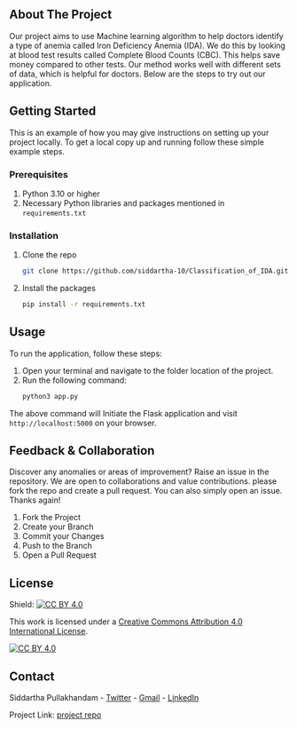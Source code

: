 <!-- ABOUT THE PROJECT -->
## About The Project

Our project aims to use Machine learning algorithm to help doctors identify a type of anemia called Iron Deficiency Anemia (IDA). We do this by looking at blood test results called Complete Blood Counts (CBC). This helps save money compared to other tests. Our method works well with different sets of data, which is helpful for doctors. Below are the steps to try out our application.

<!-- GETTING STARTED -->
## Getting Started

This is an example of how you may give instructions on setting up your project locally.
To get a local copy up and running follow these simple example steps.

### Prerequisites

1) Python 3.10 or higher
2) Necessary Python libraries and packages mentioned in `requirements.txt`

### Installation
1. Clone the repo
   ```bash
   git clone https://github.com/siddartha-10/Classification_of_IDA.git
   ```
2. Install the packages
   ```bash
   pip install -r requirements.txt
   ```

<!-- USAGE EXAMPLES -->
## Usage
To run the application, follow these steps:

1) Open your terminal and navigate to the folder location of the project.
2) Run the following command:
   ```bash
   python3 app.py
   ```
The above command will Initiate the Flask application and visit ```http://localhost:5000``` on your browser.

<!-- CONTRIBUTING -->
## Feedback & Collaboration
Discover any anomalies or areas of improvement? Raise an issue in the repository. We are open to collaborations and value contributions. 
please fork the repo and create a pull request. You can also simply open an issue. Thanks again!

1. Fork the Project
2. Create your Branch
3. Commit your Changes
4. Push to the Branch
5. Open a Pull Request

<!-- LICENSE -->
## License

Shield: [![CC BY 4.0][cc-by-shield]][cc-by]

This work is licensed under a
[Creative Commons Attribution 4.0 International License][cc-by].

[![CC BY 4.0][cc-by-image]][cc-by]

[cc-by]: http://creativecommons.org/licenses/by/4.0/
[cc-by-image]: https://i.creativecommons.org/l/by/4.0/88x31.png
[cc-by-shield]: https://img.shields.io/badge/License-CC%20BY%204.0-lightgrey.svg

<!-- CONTACT -->
## Contact

Siddartha Pullakhandam - [Twitter](https://twitter.com/Siddartha_10) - [Gmail](pullakhandam.siddartha@gmail.com) - [LinkedIn](https://www.linkedin.com/in/siddartha-pullakhandam/)

Project Link: [project repo](https://github.com/siddartha-10/Classification_of_IDA)
